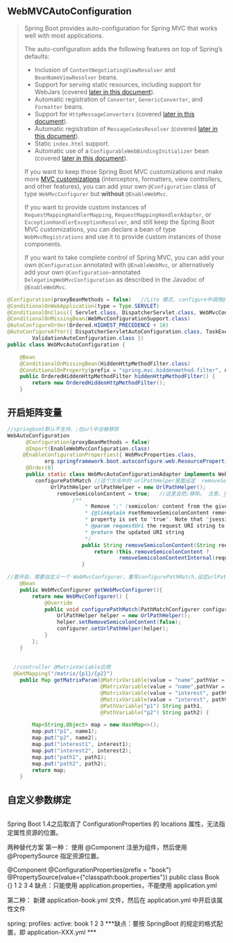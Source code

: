 ## WebMVCAutoConfiguration

> Spring Boot provides auto-configuration for Spring MVC that works well with most applications.
>
> The auto-configuration adds the following features on top of Spring’s defaults:
>
> - Inclusion of `ContentNegotiatingViewResolver` and `BeanNameViewResolver` beans.
> - Support for serving static resources, including support for WebJars (covered [later in this document](https://docs.spring.io/spring-boot/docs/current/reference/html/features.html#features.developing-web-applications.spring-mvc.static-content)).
> - Automatic registration of `Converter`, `GenericConverter`, and `Formatter` beans.
> - Support for `HttpMessageConverters` (covered [later in this document](https://docs.spring.io/spring-boot/docs/current/reference/html/features.html#features.developing-web-applications.spring-mvc.message-converters)).
> - Automatic registration of `MessageCodesResolver` (covered [later in this document](https://docs.spring.io/spring-boot/docs/current/reference/html/features.html#features.developing-web-applications.spring-mvc.message-codes)).
> - Static `index.html` support.
> - Automatic use of a `ConfigurableWebBindingInitializer` bean (covered [later in this document](https://docs.spring.io/spring-boot/docs/current/reference/html/features.html#features.developing-web-applications.spring-mvc.binding-initializer)).
>
> If you want to keep those Spring Boot MVC customizations and make more [MVC customizations](https://docs.spring.io/spring-framework/docs/5.3.9/reference/html/web.html#mvc) (interceptors, formatters, view controllers, and other features), you can add your own `@Configuration` class of type `WebMvcConfigurer` but **without** `@EnableWebMvc`.
>
> If you want to provide custom instances of `RequestMappingHandlerMapping`, `RequestMappingHandlerAdapter`, or `ExceptionHandlerExceptionResolver`, and still keep the Spring Boot MVC customizations, you can declare a bean of type `WebMvcRegistrations` and use it to provide custom instances of those components.
>
> If you want to take complete control of Spring MVC, you can add your own `@Configuration` annotated with `@EnableWebMvc`, or alternatively add your own `@Configuration`-annotated `DelegatingWebMvcConfiguration` as described in the Javadoc of `@EnableWebMvc`.



```java
@Configuration(proxyBeanMethods = false)   //Lite 模式, configure中调用@bean方法不会经过增强代理。直接返回新对象。
@ConditionalOnWebApplication(type = Type.SERVLET)
@ConditionalOnClass({ Servlet.class, DispatcherServlet.class, WebMvcConfigurer.class })
@ConditionalOnMissingBean(WebMvcConfigurationSupport.class)
@AutoConfigureOrder(Ordered.HIGHEST_PRECEDENCE + 10)
@AutoConfigureAfter({ DispatcherServletAutoConfiguration.class, TaskExecutionAutoConfiguration.class,
		ValidationAutoConfiguration.class })
public class WebMvcAutoConfiguration {
```

```java
	@Bean
	@ConditionalOnMissingBean(HiddenHttpMethodFilter.class)
	@ConditionalOnProperty(prefix = "spring.mvc.hiddenmethod.filter", name = "enabled") //默认关闭，因为页面表单只支持post,所以这里用于让表单提交支持restful.如果直接发送put,delete请求，则这个不会影响到。
	public OrderedHiddenHttpMethodFilter hiddenHttpMethodFilter() {
		return new OrderedHiddenHttpMethodFilter();
	}
```

## 开启矩阵变量

```java
//springboot默认不支持，;在url中会被移除
WebAutoConfiguration
      @Configuration(proxyBeanMethods = false)
      @Import(EnableWebMvcConfiguration.class)
	 @EnableConfigurationProperties({ WebMvcProperties.class,
			org.springframework.boot.autoconfigure.web.ResourceProperties.class, WebProperties.class })
	  @Order(0)
	  public static class WebMvcAutoConfigurationAdapter implements WebMvcConfigurer, ServletContextAware {
    	 configurePathMatch //这个方法中的 urlPathHelper里面设定  removeSemicolonContent = true
              UrlPathHelper urlPathHelper = new UrlPathHelper();
                removeSemicolonContent = true;   //这里会把;移除。 注意，jsessionid一定会被移除
                     /**
                         * Remove ";" (semicolon) content from the given request URI if the
                         * {@linkplain #setRemoveSemicolonContent removeSemicolonContent}
                         * property is set to "true". Note that "jsessionid" is always removed.
                         * @param requestUri the request URI string to remove ";" content from
                         * @return the updated URI string
                         */
                        public String removeSemicolonContent(String requestUri) {
                            return (this.removeSemicolonContent ?
                                    removeSemicolonContentInternal(requestUri) : removeJsessionid(requestUri));
                        }

//要开启，需要自定义一个 WebMvcConfigurer，重写configurePathMatch,设定urlPathHelper.removeSemicolonContent 为false
    @Bean
    public WebMvcConfigurer getWebMvcConfigurer(){
        return new WebMvcConfigurer() {
            @Override
            public void configurePathMatch(PathMatchConfigurer configurer) {
                UrlPathHelper helper = new UrlPathHelper();
                helper.setRemoveSemicolonContent(false);
                configurer.setUrlPathHelper(helper);
            }
        };
    }
          
          
  //controller @MatrixVariable应用
  @GetMapping("/matrix/{p1}/{p2}")
    public Map getMatrixParam(@MatrixVariable(value = "name",pathVar = "p1") String name1,
                              @MatrixVariable(value = "name",pathVar = "p2") String name2,
                              @MatrixVariable(value = "interest", pathVar="p1") List<String> interest1,
                              @MatrixVariable(value = "interest", pathVar="p2") List<String> interest2,
                              @PathVariable("p1") String path1,
                              @PathVariable("p2") String path2) {

        Map<String,Object> map = new HashMap<>();
        map.put("p1", name1);
        map.put("p2", name2);
        map.put("interest1", interest1);
        map.put("interest2", interest2);
        map.put("path1", path1);
        map.put("path2", path2);
        return map;
    }         
```

## 自定义参数绑定

```java
```





Spring Boot 1.4之后取消了 ConfigurationProperties 的 locations 属性，无法指定属性资源的位置。


两种替代方案
第一种：
使用 @Component 注册为组件，然后使用 @PropertySource 指定资源位置。

@Component
@ConfigurationProperties(prefix = "book")
@PropertySource(value={"classpath:book.properties"})
public class Book {}
1
2
3
4
缺点：只能使用 application.properties，不能使用 application.yml

第二种：
新建 application-book.yml 文件，然后在 application.yml 中开启该属性文件

spring:
  profiles:
    active: book
1
2
3
***缺点：要按 SpringBoot 的规定的格式配置，即 application-XXX.yml ***